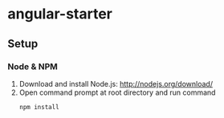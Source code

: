 # angular-starter

## Setup

### Node & NPM
1.  Download and install Node.js: http://nodejs.org/download/
2.  Open command prompt at root directory and run command
    ```
    npm install
    ```
